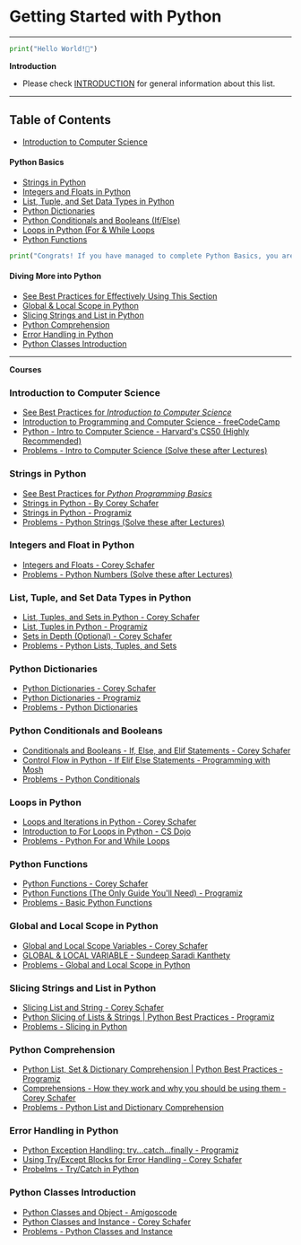 # Getting Started with Python

----

```python
print("Hello World!👋")
```

**Introduction**

* Please check [INTRODUCTION](https://github.com/ajaypokharel/get-started-with-python/blob/master/INTRODUCTION.md) for general information about this list.

-----------------

**Table of Contents**
-----------------

- [Introduction to Computer Science](#introduction-to-computer-science)

<h4> Python Basics </h4>

- [Strings in Python](#strings-in-python)
- [Integers and Floats in Python](#integers-and-float-in-python)
- [List, Tuple, and Set Data Types in Python](#list-tuple-and-set-data-types-in-python)
- [Python Dictionaries](#python-dictionaries)
- [Python Conditionals and Booleans (If/Else)](#python-conditionals-and-booleans)
- [Loops in Python (For & While Loops](#loops-in-python)
- [Python Functions](#python-functions)


```python
print("Congrats! If you have managed to complete Python Basics, you are ready to move on to some more Python")
```


<h4> Diving More into Python </h4>

- [See Best Practices for Effectively Using This Section](https://github.com/ajaypokharel/get-started-with-python/blob/master/Essentials/python-intermediate/best_practices.md)
- [Global & Local Scope in Python](#global-and-local-scope-in-python)
- [Slicing Strings and List in Python](#slicing-strings-and-list-in-python)
- [Python Comprehension](#python-comprehension)
- [Error Handling in Python](#error-handling-in-python)
- [Python Classes Introduction](#python-classes-introduction)



-----------
**Courses**

### Introduction to Computer Science

- [See Best Practices for *Introduction to Computer Science*](https://github.com/ajaypokharel/get-started-with-python/blob/master/Essentials/intro-to-cs/best_practices.md)
- [Introduction to Programming and Computer Science - freeCodeCamp](https://youtu.be/zOjov-2OZ0E)
- [Python - Intro to Computer Science - Harvard's CS50 (Highly Recommended)](https://youtu.be/hnDU1G9hWqU)
- [Problems - Intro to Computer Science (Solve these after Lectures)](https://github.com/ajaypokharel/get-started-with-python/blob/introduction/Essentials/intro-to-cs/Problems.md)


### Strings in Python

- [See Best Practices for *Python Programming Basics*](https://github.com/ajaypokharel/get-started-with-python/blob/master/Essentials/python-basics/best_practices.md)
- [Strings in Python - By Corey Schafer](https://youtu.be/k9TUPpGqYTo)
- [Strings in Python - Programiz](https://youtu.be/GQywwPUrsgA)
- [Problems - Python Strings (Solve these after Lectures)](https://github.com/ajaypokharel/get-started-with-python/blob/master/Essentials/python-basics/strings.py)


### Integers and Float in Python

- [Integers and Floats - Corey Schafer](https://youtu.be/khKv-8q7YmY)
- [Problems - Python Numbers (Solve these after Lectures)](https://github.com/ajaypokharel/get-started-with-python/blob/master/Essentials/python-basics/numbers.py)


### List, Tuple, and Set Data Types in Python

- [List, Tuples, and Sets in Python - Corey Schafer](https://youtu.be/W8KRzm-HUcc)
- [List, Tuples in Python - Programiz](https://youtu.be/hANUgg72TDc)
- [Sets in Depth (Optional) - Corey Schafer](https://youtu.be/r3R3h5ly_8g)
- [Problems - Python Lists, Tuples, and Sets](https://github.com/ajaypokharel/get-started-with-python/blob/master/Essentials/python-basics/list_tuple.py)

### Python Dictionaries

- [Python Dictionaries - Corey Schafer](https://youtu.be/daefaLgNkw0)
- [Python Dictionaries - Programiz](https://youtu.be/_4wOvc-vt4k)
- [Problems - Python Dictionaries](https://github.com/ajaypokharel/get-started-with-python/blob/master/Essentials/python-basics/dictionary.py)


### Python Conditionals and Booleans

- [Conditionals and Booleans - If, Else, and Elif Statements - Corey Schafer](https://youtu.be/DZwmZ8Usvnk)
- [Control Flow in Python - If Elif Else Statements - Programming with Mosh](https://youtu.be/Zp5MuPOtsSY)
- [Problems - Python Conditionals](https://github.com/ajaypokharel/get-started-with-python/blob/master/Essentials/python-basics/if_else.py)

### Loops in Python

- [Loops and Iterations in Python - Corey Schafer](https://youtu.be/6iF8Xb7Z3wQ)
- [Introduction to For Loops in Python - CS Dojo](https://youtu.be/OnDr4J2UXSA)
- [Problems - Python For and While Loops](https://github.com/ajaypokharel/get-started-with-python/blob/master/Essentials/python-basics/loops.py)

### Python Functions

- [Python Functions - Corey Schafer](https://youtu.be/9Os0o3wzS_I)
- [Python Functions (The Only Guide You'll Need) - Programiz](https://youtu.be/-Bkupx9gX0o)
- [Problems - Basic Python Functions](https://github.com/ajaypokharel/get-started-with-python/blob/master/Essentials/python-basics/functions.py)


### Global and Local Scope in Python
- [Global and Local Scope Variables - Corey Schafer](https://youtu.be/QVdf0LgmICw)
- [GLOBAL & LOCAL VARIABLE - Sundeep Saradi Kanthety](https://youtu.be/gRTVLZuidG0)
- [Problems - Global and Local Scope in Python](https://github.com/ajaypokharel/get-started-with-python/blob/master/Essentials/python-intermediate/global_local.py)

### Slicing Strings and List in Python
- [Slicing List and String - Corey Schafer](https://youtu.be/ajrtAuDg3yw)
- [Python Slicing of Lists & Strings | Python Best Practices - Programiz](https://youtu.be/A5N_-kMbv1o)
- [Problems - Slicing in Python](https://github.com/ajaypokharel/get-started-with-python/blob/master/Essentials/python-intermediate/slicing.py)

### Python Comprehension
- [Python List, Set & Dictionary Comprehension | Python Best Practices - Programiz](https://youtu.be/TGaKzl6p4nA)
- [Comprehensions - How they work and why you should be using them - Corey Schafer](https://youtu.be/3dt4OGnU5sM)
- [Problems - Python List and Dictionary Comprehension](https://github.com/ajaypokharel/get-started-with-python/blob/master/Essentials/python-intermediate/comprehension.py)

### Error Handling in Python
- [Python Exception Handling: try...catch...finally - Programiz](https://youtu.be/brICUKrzVR0)
- [Using Try/Except Blocks for Error Handling - Corey Schafer](https://youtu.be/NIWwJbo-9_8)
- [Probelms - Try/Catch in Python](https://github.com/ajaypokharel/get-started-with-python/blob/master/Essentials/python-intermediate/try_catch.py)

### Python Classes Introduction
- [Python Classes and Object - Amigoscode](https://youtu.be/3nhCyM14m6k)
- [Python Classes and Instance - Corey Schafer](https://youtu.be/ZDa-Z5JzLYM)
- [Problems - Python Classes and Instance](https://github.com/ajaypokharel/get-started-with-python/blob/master/Essentials/python-oop/classes_intro.py)



